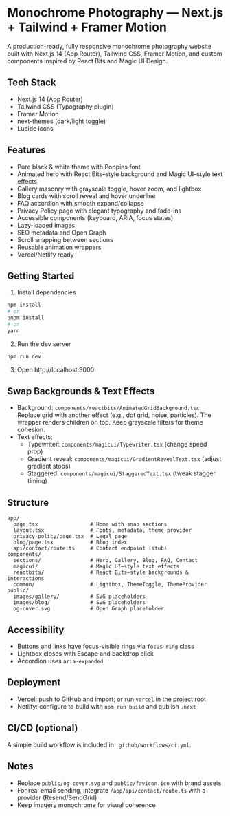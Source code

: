 # Monochrome Photography — Next.js + Tailwind + Framer Motion

A production-ready, fully responsive monochrome photography website built with Next.js 14 (App Router), Tailwind CSS, Framer Motion, and custom components inspired by React Bits and Magic UI Design.

## Tech Stack
- Next.js 14 (App Router)
- Tailwind CSS (Typography plugin)
- Framer Motion
- next-themes (dark/light toggle)
- Lucide icons

## Features
- Pure black & white theme with Poppins font
- Animated hero with React Bits–style background and Magic UI–style text effects
- Gallery masonry with grayscale toggle, hover zoom, and lightbox
- Blog cards with scroll reveal and hover underline
- FAQ accordion with smooth expand/collapse
- Privacy Policy page with elegant typography and fade-ins
- Accessible components (keyboard, ARIA, focus states)
- Lazy-loaded images
- SEO metadata and Open Graph
- Scroll snapping between sections
- Reusable animation wrappers
- Vercel/Netlify ready

## Getting Started

1. Install dependencies

```bash
npm install
# or
pnpm install
# or
yarn
```

2. Run the dev server

```bash
npm run dev
```

3. Open http://localhost:3000

## Swap Backgrounds & Text Effects
- Background: `components/reactbits/AnimatedGridBackground.tsx`. Replace grid with another effect (e.g., dot grid, noise, particles). The wrapper renders children on top. Keep grayscale filters for theme cohesion.
- Text effects:
  - Typewriter: `components/magicui/Typewriter.tsx` (change speed prop)
  - Gradient reveal: `components/magicui/GradientRevealText.tsx` (adjust gradient stops)
  - Staggered: `components/magicui/StaggeredText.tsx` (tweak stagger timing)

## Structure
```
app/
  page.tsx                 # Home with snap sections
  layout.tsx               # Fonts, metadata, theme provider
  privacy-policy/page.tsx  # Legal page
  blog/page.tsx            # Blog index
  api/contact/route.ts     # Contact endpoint (stub)
components/
  sections/                # Hero, Gallery, Blog, FAQ, Contact
  magicui/                 # Magic UI–style text effects
  reactbits/               # React Bits–style backgrounds & interactions
  common/                  # Lightbox, ThemeToggle, ThemeProvider
public/
  images/gallery/          # SVG placeholders
  images/blog/             # SVG placeholders
  og-cover.svg             # Open Graph placeholder
```

## Accessibility
- Buttons and links have focus-visible rings via `focus-ring` class
- Lightbox closes with Escape and backdrop click
- Accordion uses `aria-expanded`

## Deployment
- Vercel: push to GitHub and import; or run `vercel` in the project root
- Netlify: configure to build with `npm run build` and publish `.next`

## CI/CD (optional)
A simple build workflow is included in `.github/workflows/ci.yml`.

## Notes
- Replace `public/og-cover.svg` and `public/favicon.ico` with brand assets
- For real email sending, integrate `/app/api/contact/route.ts` with a provider (Resend/SendGrid)
- Keep imagery monochrome for visual coherence
